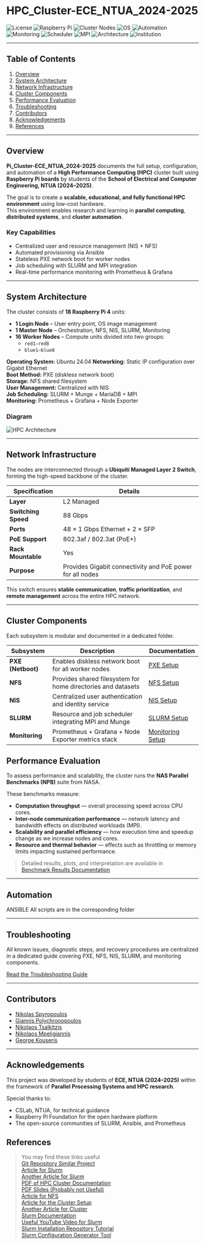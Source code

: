 # HPC_Cluster-ECE_NTUA_2024-2025  

![License](https://img.shields.io/badge/license-MIT-blue.svg)
![Raspberry Pi](https://img.shields.io/badge/hardware-Raspberry%20Pi%204-red.svg)
![Cluster Nodes](https://img.shields.io/badge/nodes-18-brightgreen.svg)
![OS](https://img.shields.io/badge/OS-Raspberry%20Pi%20OS%20Lite-ff69b4.svg)
![Automation](https://img.shields.io/badge/automation-Ansible-orange.svg)
![Monitoring](https://img.shields.io/badge/monitoring-Prometheus%20%26%20Grafana-yellow.svg)
![Scheduler](https://img.shields.io/badge/job%20scheduler-SLURM-blueviolet.svg)
![MPI](https://img.shields.io/badge/parallel-MPI-important.svg)
![Architecture](https://img.shields.io/badge/architecture-HPC%20Cluster-lightgrey.svg)
![Institution](https://img.shields.io/badge/NTUA-ECE-0057b8.svg)

---

## Table of Contents
1. [Overview](#overview)
2. [System Architecture](#system-architecture)
3. [Network Infrastructure](#network-infrastructure)
4. [Cluster Components](#cluster-components)
5. [Performance Evaluation](#performance-evaluation)
6. [Troubleshooting](#troubleshooting)
7. [Contributors](#contributors)
8. [Acknowledgements](#acknowledgements)
9. [References](#references)

---
## Overview  
**Pi_Cluster-ECE_NTUA_2024-2025** documents the full setup, configuration, and automation of a **High Performance Computing (HPC)** cluster built using **Raspberry Pi boards** by students of the **School of Electrical and Computer Engineering, NTUA (2024–2025)**.

The goal is to create a **scalable, educational, and fully functional HPC environment** using low-cost hardware.  
This environment enables research and learning in **parallel computing**, **distributed systems**, and **cluster automation**.

### Key Capabilities
- Centralized user and resource management (NIS + NFS)
- Automated provisioning via Ansible
- Stateless PXE network boot for worker nodes
- Job scheduling with SLURM and MPI integration
- Real-time performance monitoring with Prometheus & Grafana

---

## System Architecture  

The cluster consists of **18 Raspberry Pi 4** units:
- **1 Login Node** – User entry point, OS image management  
- **1 Master Node** – Orchestration, NFS, NIS, SLURM, Monitoring  
- **16 Worker Nodes** – Compute units divided into two groups:
  - `red1–red8`
  - `blue1–blue8`

**Operating System:** Ubuntu 24.04 
**Networking:** Static IP configuration over Gigabit Ethernet  
**Boot Method:** PXE (diskless network boot)  
**Storage:** NFS shared filesystem  
**User Management:** Centralized with NIS  
**Job Scheduling:** SLURM + Munge + MariaDB + MPI  
**Monitoring:** Prometheus + Grafana + Node Exporter

### Diagram
![HPC Architecture](https://github.com/user-attachments/assets/9f6bae73-c693-498a-b627-d2d508630565)

---

## Network Infrastructure  

The nodes are interconnected through a **Ubiquiti Managed Layer 2 Switch**, forming the high-speed backbone of the cluster.

| Specification | Details |
|----------------|----------|
| **Layer** | L2 Managed |
| **Switching Speed** | 88 Gbps |
| **Ports** | 48 × 1 Gbps Ethernet + 2 × SFP |
| **PoE Support** | 802.3af / 802.3at (PoE+) |
| **Rack Mountable** | Yes |
| **Purpose** | Provides Gigabit connectivity and PoE power for all nodes |

This switch ensures **stable communication**, **traffic prioritization**, and **remote management** across the entire HPC network.

---

## Cluster Components  

Each subsystem is modular and documented in a dedicated folder.

| Subsystem | Description | Documentation |
|------------|--------------|----------------|
| **PXE (Netboot)** | Enables diskless network boot for all worker nodes | [PXE Setup](./PXE/README.md) |
| **NFS** | Provides shared filesystem for home directories and datasets | [NFS Setup](./NFS/README.md) |
| **NIS** | Centralized user authentication and identity service | [NIS Setup](./NIS/README.md) |
| **SLURM** | Resource and job scheduler integrating MPI and Munge | [SLURM Setup](./SLURM/README.md) |
| **Monitoring** | Prometheus + Grafana + Node Exporter metrics stack | [Monitoring Setup](./Monitoring/README.md) |

## Performance Evaluation  

To assess performance and scalability, the cluster runs the **NAS Parallel Benchmarks (NPB)** suite from NASA.

These benchmarks measure:
- **Computation throughput** — overall processing speed across CPU cores.  
- **Inter-node communication performance** — network latency and bandwidth effects on distributed workloads (MPI).  
- **Scalability and parallel efficiency** — how execution time and speedup change as we increase nodes and cores.  
- **Resource and thermal behavior** — effects such as throttling or memory limits impacting sustained performance.

> Detailed results, plots, and interpretation are available in  
> [Benchmark Results Documentation](./benchmarks/README.md)

---

## Automation
ANSIBLE
All scripts are in the corresponding folder


---


## Troubleshooting  

All known issues, diagnostic steps, and recovery procedures are centralized in a dedicated guide covering PXE, NFS, NIS, SLURM, and monitoring components.  

[Read the Troubleshooting Guide](./Troubleshooting/README.md)

---

## Contributors
* [Nikolas Spyropoulos](https://github.com/nspyrop03)
* [Giannis Polychronopoulos](https://github.com/JohnnyPol)
* [Nikolaos Tsalkitzis](https://github.com/nikostsalkitzis)
* [Nikolaos Mpeligiannis](https://github.com/nikolaosss)
* [George Kouseris](https://en.wikipedia.org/wiki/I_Don%27t_Know)

---
## Acknowledgements  
This project was developed by students of **ECE, NTUA (2024–2025)** within the framework of **Parallel Processing Systems and HPC research**.  

Special thanks to:
- CSLab, NTUA, for technical guidance  
- Raspberry Pi Foundation for the open hardware platform  
- The open-source communities of SLURM, Ansible, and Prometheus  

## References
> You may find these links useful <br>
[Git Repository Similar Project](https://github.com/projectRaspberry/wipi) <br>
[Article for Slurm](https://www.howtoraspberry.com/2022/03/how-to-build-an-hpc-high-performance-cluster-with-raspberry-pi-computers/) <br>
[Another Article for Slurm ](https://medium.com/@hghcomphys/building-slurm-hpc-cluster-with-raspberry-pis-step-by-step-guide-ae84a58692d5)<br>
[PDF of HPC Cluster Documentation](https://wr.informatik.uni-hamburg.de/_media/teaching/sommersemester_2021/ps-21_rasperry-pi-cluster.pdf) <br>
[PDF Slides (Probably not Useful)](https://archive.fosdem.org/2020/schedule/event/rpi_cluster/attachments/slides/3635/export/events/attachments/rpi_cluster/slides/3635/Introducing_HPC_with_a_Raspberry_Pi_Cluster.pdf) <br> 
[Article for NFS](https://www.howtoraspberry.com/2020/10/how-to-make-network-shared-storage-with-a-raspberry/) <br>
[Article for the Cluster Setup](https://jackyko1991.github.io/journal/Cluster-Setup-2.html) <br>
[Another Article for Cluster](https://glmdev.medium.com/building-a-raspberry-pi-cluster-784f0df9afbd) <br>
[Slurm Documentation](https://slurm.schedmd.com/documentation.html) <br>
[Useful YouTube Video for Slurm](https://www.youtube.com/watch?v=YZbRnrfECfo) <br>
[Slurm Installation Repository Tutorial](https://github.com/ReverseSage/Slurm-ubuntu-20.04.1) <br>
[Slurm Configuration Generator Tool](https://slurm.schedmd.com/configurator.html) <br>

